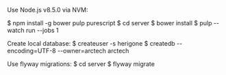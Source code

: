 Use Node.js v8.5.0 via NVM:

$ npm install -g bower pulp purescript
$ cd server
$ bower install
$ pulp --watch run --jobs 1

Create local database:
$ createuser -s herigone
$ createdb --encoding=UTF-8 --owner=arctech arctech

Use flyway migrations:
$ cd server
$ flyway migrate
